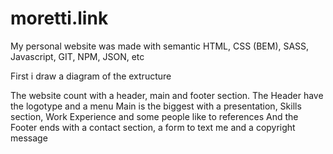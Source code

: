 # moretti.link
My personal website was made with semantic HTML, CSS (BEM), SASS, Javascript, GIT, NPM, JSON, etc

First i draw a diagram of the extructure

The website count with a header, main and footer section.
The Header have the logotype and a menu
Main is the biggest with a presentation, Skills section, Work Experience and some people like to references
And the Footer ends with a contact section, a form to text me and a copyright message